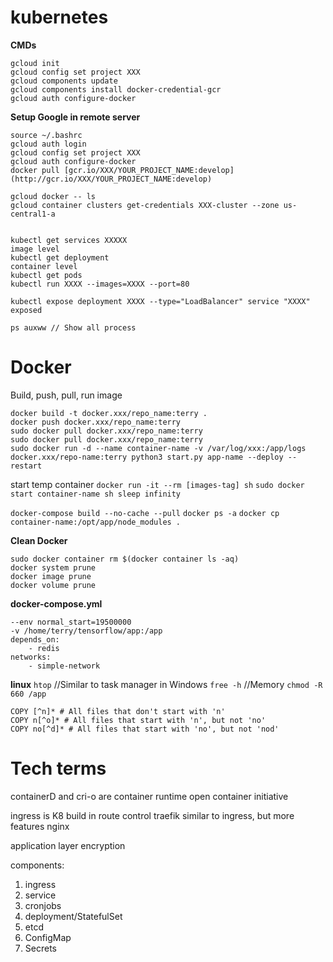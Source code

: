 # kubernetes
**CMDs**

```
gcloud init  
gcloud config set project XXX  
gcloud components update
gcloud components install docker-credential-gcr  
gcloud auth configure-docker

```
**Setup Google in remote server**
```
source ~/.bashrc  
gcloud auth login  
gcloud config set project XXX
gcloud auth configure-docker  
docker pull [gcr.io/XXX/YOUR_PROJECT_NAME:develop](http://gcr.io/XXX/YOUR_PROJECT_NAME:develop)  

gcloud docker -- ls
gcloud container clusters get-credentials XXX-cluster --zone us-central1-a
```

```
  
kubectl get services XXXXX  
image level  
kubectl get deployment  
container level  
kubectl get pods  
kubectl run XXXX --images=XXXX --port=80  
  
kubectl expose deployment XXXX --type="LoadBalancer" service "XXXX" exposed  
  
ps auxww // Show all process
```
# Docker 

Build, push, pull, run image 
```
docker build -t docker.xxx/repo_name:terry . 
docker push docker.xxx/repo_name:terry 
sudo docker pull docker.xxx/repo_name:terry
sudo docker pull docker.xxx/repo_name:terry
sudo docker run -d --name container-name -v /var/log/xxx:/app/logs docker.xxx/repo-name:terry python3 start.py app-name --deploy --restart
```

start temp container
`docker run -it --rm [images-tag] sh`
`sudo docker start container-name sh sleep infinity`

`docker-compose build --no-cache --pull`
`docker ps -a`
`docker cp container-name:/opt/app/node_modules .`

**Clean Docker**
```
sudo docker container rm $(docker container ls -aq)
docker system prune
docker image prune
docker volume prune
```

**docker-compose.yml**
```
--env normal_start=19500000
-v /home/terry/tensorflow/app:/app
depends_on:
	- redis
networks:
	- simple-network
```

**linux**
`htop` //Similar to task manager in Windows 
`free -h` //Memory
`chmod -R 660 /app`
```
COPY [^n]* # All files that don't start with 'n'
COPY n[^o]* # All files that start with 'n', but not 'no' 
COPY no[^d]* # All files that start with 'no', but not 'nod'
```


# Tech terms
containerD and cri-o are container runtime
open container initiative


ingress is K8 build in route control traefik similar to ingress, but more features nginx

  
application layer encryption  
  
components:  
1. ingress  
2. service  
3. cronjobs  
4. deployment/StatefulSet  
5. etcd  
6. ConfigMap  
7. Secrets